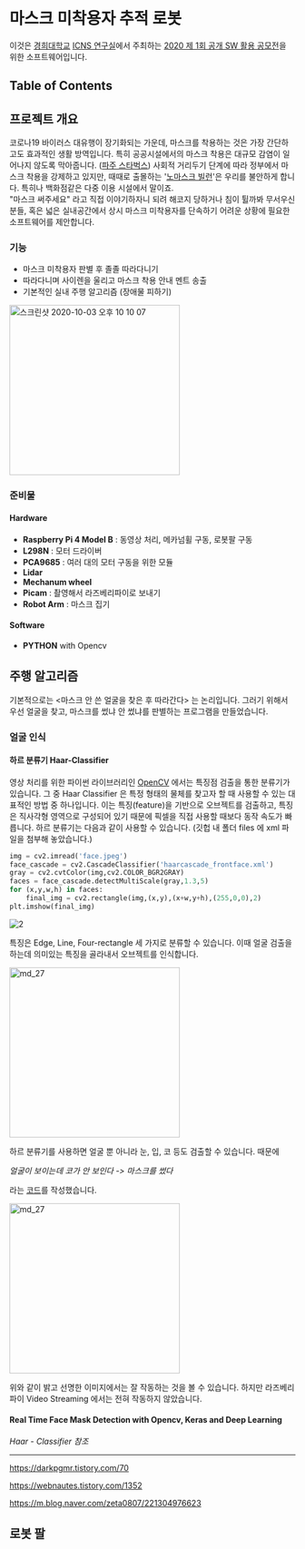 # 마스크 미착용자 추적 로봇 
이것은 [경희대학교](https://www.khu.ac.kr/kor/main/index.do) [ICNS 연구실](http://ce.khu.ac.kr/index.php?hCode=GRADUATE_03_01_13)에서 주최하는 [2020 제 1회 공개 SW 활용 공모전](https://ibb.co/G5F3HMd)을 위한 소프트웨어입니다. 

## Table of Contents

  
  
## 프로젝트 개요 
 
코로나19 바이러스 대유행이 장기화되는 가운데, 마스크를 착용하는 것은 가장 간단하고도 효과적인 생활 방역입니다. 특히 공공시설에서의 마스크 착용은 대규모 감염이 일어나지 않도록 막아줍니다. ([파주 스타벅스](https://www.chosun.com/site/data/html_dir/2020/08/19/2020081904509.html)) 사회적 거리두기 단계에 따라 정부에서 마스크 착용을 강제하고 있지만, 때때로 출몰하는 '[노마스크 빌런](https://imnews.imbc.com/original/mbig/5947162_29041.html)'은 우리를 불안하게 합니다. 특히나 백화점같은 다중 이용 시설에서 말이죠.  
"마스크 써주세요" 라고 직접 이야기하자니 되려 해코지 당하거나 침이 튈까봐 무서우신 분들, 혹은 넓은 실내공간에서 상시 마스크 미착용자를 단속하기 어려운 상황에 필요한 소프트웨어를 제안합니다. 

### 기능 

  + 마스크 미착용자 판별 후 졸졸 따라다니기
  + 따라다니며 사이렌을 울리고 마스크 착용 안내 멘트 송출
  + 기본적인 실내 주행 알고리즘 (장애물 피하기)
  
<img width="300" alt="스크린샷 2020-10-03 오후 10 10 07" src="https://user-images.githubusercontent.com/52185595/99485785-805fbd00-29a6-11eb-9565-5bd02028d220.png">

### 준비물

#### Hardware

+ **Raspberry Pi 4 Model B** : 동영상 처리, 메카넘휠 구동, 로봇팔 구동
+ **L298N** : 모터 드라이버
+ **PCA9685** : 여러 대의 모터 구동을 위한 모듈
+ **Lidar** 
+ **Mechanum wheel**
+ **Picam** : 촬영해서 라즈베리파이로 보내기 
+ **Robot Arm** : 마스크 집기 

#### Software

+ **PYTHON** with Opencv 

## 주행 알고리즘 

기본적으로는 <마스크 안 쓴 얼굴을 찾은 후 따라간다> 는 논리입니다. 그러기 위해서 우선 얼굴을 찾고, 마스크를 썼냐 안 썼냐를 판별하는 프로그램을 만들었습니다. 

### 얼굴 인식

#### 하르 분류기 Haar-Classifier

영상 처리를 위한 파이썬 라이브러리인 [OpenCV](https://opencv.org/) 에서는 특징점 검출을 통한 분류기가 있습니다. 그 중 Haar Classifier 은 특정 형태의 물체를 찾고자 할 때 사용할 수 있는 대표적인 방법 중 하나입니다. 이는 특징(feature)을 기반으로 오브젝트를 검출하고, 특징은 직사각형 영역으로 구성되어 있기 때문에 픽셀을 직접 사용할 때보다 동작 속도가 빠릅니다. 
하르 분류기는 다음과 같이 사용할 수 있습니다. (깃헙 내 폴더 files 에 xml 파일을 첨부해 놓았습니다.)

```python
img = cv2.imread('face.jpeg')
face_cascade = cv2.CascadeClassifier('haarcascade_frontface.xml')
gray = cv2.cvtColor(img,cv2.COLOR_BGR2GRAY)
faces = face_cascade.detectMultiScale(gray,1.3,5)
for (x,y,w,h) in faces:
    final_img = cv2.rectangle(img,(x,y),(x+w,y+h),(255,0,0),2)
plt.imshow(final_img)
```
![2](https://user-images.githubusercontent.com/52185595/100444846-7e58d500-30ef-11eb-8b80-3423f333cbdd.png)

특징은 Edge, Line, Four-rectangle 세 가지로 분류할 수 있습니다. 이때 얼굴 검출을 하는데 의미있는 특징을 골라내서 오브젝트를 인식합니다. 

<img width="300" alt="md_27" src="https://user-images.githubusercontent.com/52185595/100446236-c842ba80-30f1-11eb-9fff-bd3000faa114.png">

하르 분류기를 사용하면 얼굴 뿐 아니라 눈, 입, 코 등도 검출할 수 있습니다. 때문에 

*얼굴이 보이는데 코가 안 보인다 -> 마스크를 썼다* 

라는 [코드](https://github.com/zzziito/2020_KHU_SoftwareContest/blob/main/files/Haar-Classifier.py)를 작성했습니다. 

<img width="300" alt="md_27" src="https://user-images.githubusercontent.com/52185595/100448706-0fcb4580-30f6-11eb-8248-6d56c427be67.jpg">

위와 같이 밝고 선명한 이미지에서는 잘 작동하는 것을 볼 수 있습니다. 하지만 라즈베리파이 Video Streaming 에서는 전혀 작동하지 않았습니다. 

#### Real Time Face Mask Detection with Opencv, Keras and Deep Learning






*Haar - Classifier 참조*
***

<https://darkpgmr.tistory.com/70>

<https://webnautes.tistory.com/1352>

<https://m.blog.naver.com/zeta0807/221304976623>


## 로봇 팔 










 


